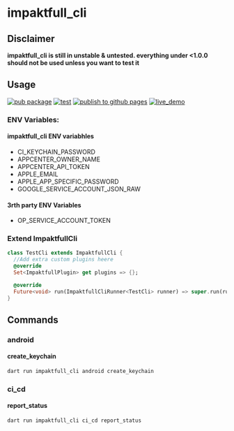 # impaktfull_cli

## Disclaimer

**impaktfull_cli is still in unstable & untested. everything under <1.0.0 should not be used unless you want to test it**

## Usage

[![pub package](https://img.shields.io/pub/v/impaktfull_cli.svg)](https://pub.dartlang.org/packages/impaktfull_cli)
[![test](https://github.com/impaktfull/dart_impaktfull_cli/actions/workflows/test.yaml/badge.svg)](https://github.com/impaktfull/dart_impaktfull_cli/actions/workflows/test.yaml/badge.svg)
[![publish to github pages](https://github.com/impaktfull/dart_impaktfull_cli/actions/workflows/publish_to_githubpages.yaml/badge.svg)](https://github.com/impaktfull/dart_impaktfull_cli/actions/workflows/publish_to_githubpages.yaml/badge.svg)
[![live_demo](https://img.shields.io/badge/Live%20Demo-Available-7D64F2)](https://cli.impaktfull.com)

### ENV Variables:

#### impaktfull_cli ENV variabhles

- CI_KEYCHAIN_PASSWORD
- APPCENTER_OWNER_NAME
- APPCENTER_API_TOKEN
- APPLE_EMAIL
- APPLE_APP_SPECIFIC_PASSWORD
- GOOGLE_SERVICE_ACCOUNT_JSON_RAW

#### 3rth party ENV Variables

- OP_SERVICE_ACCOUNT_TOKEN

### Extend ImpaktfullCli

```dart
class TestCli extends ImpaktfullCli {
  //Add extra custom plugins heere
  @override
  Set<ImpaktfullPlugin> get plugins => {};

  @override
  Future<void> run(ImpaktfullCliRunner<TestCli> runner) => super.run(runner as ImpaktfullCliRunner<ImpaktfullCli>);
}
```

## Commands

### android

#### create_keychain

```bash
dart run impaktfull_cli android create_keychain
```

### ci_cd

#### report_status

```bash
dart run impaktfull_cli ci_cd report_status
```
